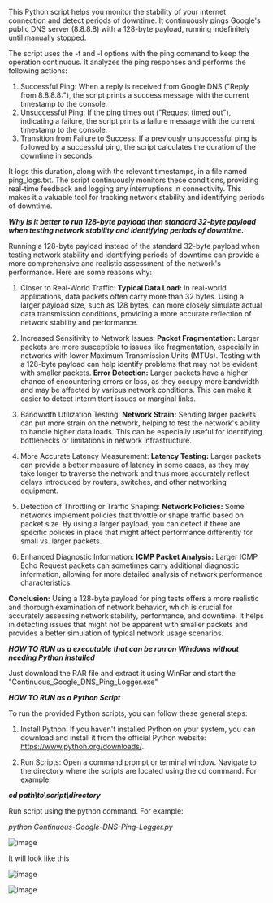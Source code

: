 This Python script helps you monitor the stability of your internet connection and detect periods of downtime. It continuously pings Google's public DNS server (8.8.8.8) with a 128-byte payload, running indefinitely until manually stopped.

The script uses the -t and -l options with the ping command to keep the operation continuous. It analyzes the ping responses and performs the following actions:

1. Successful Ping: When a reply is received from Google DNS ("Reply from 8.8.8.8:"), the script prints a success message with the current timestamp to the console.
2. Unsuccessful Ping: If the ping times out ("Request timed out"), indicating a failure, the script prints a failure message with the current timestamp to the console.
3. Transition from Failure to Success: If a previously unsuccessful ping is followed by a successful ping, the script calculates the duration of the downtime in seconds.

It logs this duration, along with the relevant timestamps, in a file named ping_logs.txt.
The script continuously monitors these conditions, providing real-time feedback and logging any interruptions in connectivity. This makes it a valuable tool for tracking network stability and identifying periods of downtime.


***Why is it better to run 128-byte payload then standard 32-byte payload when testing network stability and identifying periods of downtime.***

Running a 128-byte payload instead of the standard 32-byte payload when testing network stability and identifying periods of downtime can provide a more comprehensive and realistic assessment of the network's performance. Here are some reasons why:
1. Closer to Real-World Traffic:
**Typical Data Load:** In real-world applications, data packets often carry more than 32 bytes. Using a larger payload size, such as 128 bytes, can more closely simulate actual data transmission conditions, providing a more accurate reflection of network stability and performance.

2. Increased Sensitivity to Network Issues:
**Packet Fragmentation:** Larger packets are more susceptible to issues like fragmentation, especially in networks with lower Maximum Transmission Units (MTUs). Testing with a 128-byte payload can help identify problems that may not be evident with smaller packets.
**Error Detection:** Larger packets have a higher chance of encountering errors or loss, as they occupy more bandwidth and may be affected by various network conditions. This can make it easier to detect intermittent issues or marginal links.

3. Bandwidth Utilization Testing:
**Network Strain:** Sending larger packets can put more strain on the network, helping to test the network's ability to handle higher data loads. This can be especially useful for identifying bottlenecks or limitations in network infrastructure.

4. More Accurate Latency Measurement:
**Latency Testing:** Larger packets can provide a better measure of latency in some cases, as they may take longer to traverse the network and thus more accurately reflect delays introduced by routers, switches, and other networking equipment.

5. Detection of Throttling or Traffic Shaping:
**Network Policies:** Some networks implement policies that throttle or shape traffic based on packet size. By using a larger payload, you can detect if there are specific policies in place that might affect performance differently for small vs. larger packets.

6. Enhanced Diagnostic Information:
**ICMP Packet Analysis:** Larger ICMP Echo Request packets can sometimes carry additional diagnostic information, allowing for more detailed analysis of network performance characteristics.

**Conclusion:**
Using a 128-byte payload for ping tests offers a more realistic and thorough examination of network behavior, which is crucial for accurately assessing network stability, performance, and downtime. It helps in detecting issues that might not be apparent with smaller packets and provides a better simulation of typical network usage scenarios.

***HOW TO RUN as a executable that can be run on Windows without needing Python installed***

Just download the RAR file and extract it using WinRar and start the "Continuous_Google_DNS_Ping_Logger.exe"



***HOW TO RUN as a Python Script***

To run the provided Python scripts, you can follow these general steps:

1. Install Python:
If you haven't installed Python on your system, you can download and install it from the official Python website: https://www.python.org/downloads/.


2. Run Scripts:
Open a command prompt or terminal window.
Navigate to the directory where the scripts are located using the cd command. For example:

***cd path\to\script\directory***

Run script using the python command. For example:

*python Continuous-Google-DNS-Ping-Logger.py*

![image](https://github.com/radenko98/Continuous-Google-DNS-Ping-Logger/assets/22021972/f28a6887-ddc4-4ca7-8dfd-8b846723db9b)

It will look like this

![image](https://github.com/radenko98/Continuous-Google-DNS-Ping-Logger/assets/22021972/f04ab2ad-d3aa-4e12-98b6-34eedadfadf2)

![image](https://github.com/radenko98/Continuous-Google-DNS-Ping-Logger/assets/22021972/c670dbd0-fd68-4e6e-84d7-20bdd6b1e8ca)


